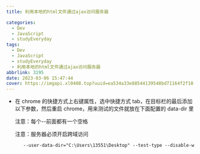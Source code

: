 ```yaml
---
title: 利用本地的html文件通过ajax访问服务器

categories:
  - Dev
  - JavaScript
  - studyEveryday
tags:
  - Dev
  - JavaScript
  - studyEveryday
  - 利用本地的html文件通过ajax访问服务器
abbrlink: 3195
date: 2023-03-06 15:47:44
cover: https://imgapi.xl0408.top?uuid=ea534a33e88544139548bd71164f2f10
---
```


- 在 chrome 的快捷方式上右键属性，选中快捷方式 tab，在目标栏的最后添加以下参数，然后重启 chrome，用来测试的文件就放在下面配置的 data-dir 里

  注意：每个--前面都有一个空格

  注意：服务器必须开启跨域访问

  ```xml
     --user-data-dir="C:\Users\13551\Desktop" --test-type --disable-web-security
  ```